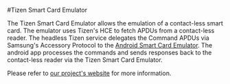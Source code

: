 #Tizen Smart Card Emulator

The Tizen Smart Card Emulator allows the emulation of a contact-less smart
card.  The emulator uses Tizen's HCE to fetch APDUs from a contact-less reader.
The headless Tizen service delegates the Command APDUs via Samsung's Accessory
Protocol to the [Android Smart Card
Emulator](http://frankmorgner.github.io/vsmartcard/ACardEmulator/README.html).
The android app processes the commands and sends responses back to the
contact-less reader via the Tizen Smart Card Emulator.

Please refer to [our project's website](http://frankmorgner.github.io/vsmartcard/TCardEmulator/README.html) for more information.
